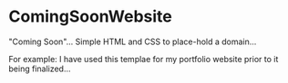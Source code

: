 # ComingSoonWebsite
"Coming Soon"... Simple HTML and CSS to place-hold a domain...

For example: I have used this templae for my portfolio website prior to it being finalized...
